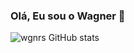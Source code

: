 ### Olá, Eu sou o Wagner 👋

![wgnrs GitHub stats](https://github-readme-stats.vercel.app/api?username=wgnrs&show_icons=true&theme=transparent&count_private=true)
